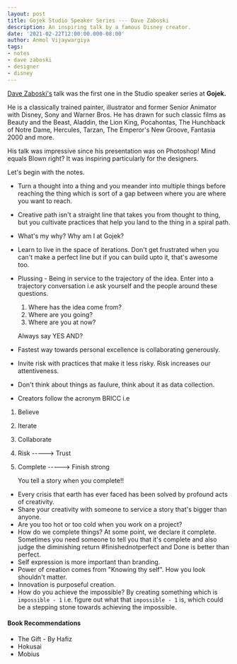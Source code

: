 ```yaml
---
layout: post
title: Gojek Studio Speaker Series --- Dave Zaboski
description: An inspiring talk by a famous Disney creator.
date: '2021-02-22T12:00:00.000-08:00'
author: Anmol Vijaywargiya
tags:
- notes
- dave zaboski
- designer
- disney
---
```


<a href="https://www.linkedin.com/in/davezaboski/">Dave Zaboski's</a> talk was the first one in the Studio speaker series at <b>Gojek.</b>

He is a classically trained painter, illustrator and former Senior Animator with Disney, Sony and Warner Bros.
He has drawn for such classic films as Beauty and the Beast, Aladdin, the Lion King, Pocahontas,
The Hunchback of Notre Dame, Hercules, Tarzan, The Emperor's New Groove, Fantasia 2000 and more.

His talk was impressive since his presentation was on Photoshop! Mind equals Blown right?
It was inspiring particularly for the designers.

Let's begin with the notes.

* Turn a thought into a thing and you meander into multiple things before reaching the thing
which is sort of a gap between where you are where you want to reach.

* Creative path isn't a straight line that takes you from thought to thing, but you cultivate practices that help you land to the thing in a spiral path.

* What's my why? Why am I at Gojek?

* Learn to live in the space of iterations. Don't get frustrated when you can't make a perfect line but if you can build upto it,
that's awesome too.

* Plussing - Being in service to the trajectory of the idea. Enter into a trajectory conversation i.e ask yourself and the people around these questions.
  1. Where has the idea come from?
  1. Where are you going?
  1. Where are you at now?

    Always say YES AND?


* Fastest way towards personal excellence is collaborating generously.
* Invite risk with practices that make it less risky. Risk increases our attentiveness.
* Don't think about things as faulure, think about it as data collection.
* Creators follow the acronym BRICC i.e
1. Believe
1. Iterate
1. Collaborate
1. Risk     -----> Trust
1. Complete -----> Finish strong

    You tell a story when you complete!!

* Every crisis that earth has ever faced has been solved by profound acts of creativity.
* Share your creativity with someone to service a story that's bigger than anyone.
* Are you too hot or too cold when you work on a project?
* How do we complete things? At some point, we declare it complete. Sometimes you need someone to tell you that it's complete and also judge the diminishing return
  #finishednotperfect and Done is better than perfect.
* Self expression is more important than branding.
* Power of creation comes from  "Knowing thy self". How you look shouldn't matter.
* Innovation is purposeful creation.
* How do you achieve the impossible?
By creating something which is `impossible - 1` i.e. figure out what that `impossible - 1` is, which could be a stepping stone towards achieving the impossible.

#### Book Recommendations
* The Gift - By Hafiz
* Hokusai
* Mobius
